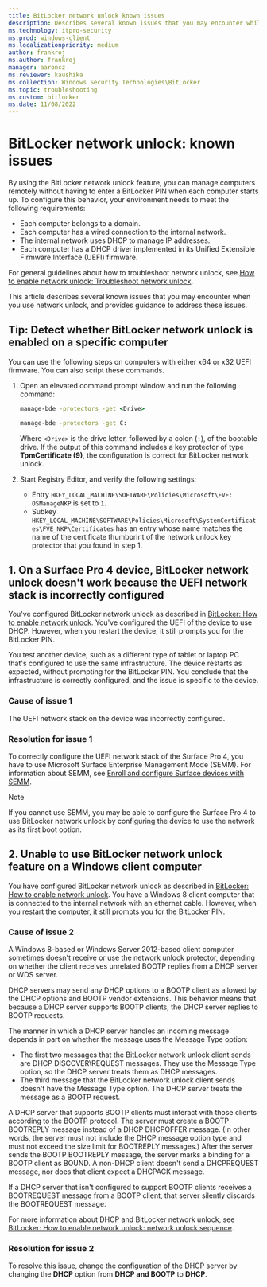 ```yaml
---
title: BitLocker network unlock known issues
description: Describes several known issues that you may encounter while using network unlock, and provided guidance for addressing those issues.
ms.technology: itpro-security
ms.prod: windows-client
ms.localizationpriority: medium
author: frankroj
ms.author: frankroj
manager: aaroncz
ms.reviewer: kaushika
ms.collection: Windows Security Technologies\BitLocker
ms.topic: troubleshooting
ms.custom: bitlocker
ms.date: 11/08/2022
---
```


# BitLocker network unlock: known issues

By using the BitLocker network unlock feature, you can manage computers remotely without having to enter a BitLocker PIN when each computer starts up. To configure this behavior, your environment needs to meet the following requirements:

- Each computer belongs to a domain.
- Each computer has a wired connection to the internal network.
- The internal network uses DHCP to manage IP addresses.
- Each computer has a DHCP driver implemented in its Unified Extensible Firmware Interface (UEFI) firmware.

For general guidelines about how to troubleshoot network unlock, see [How to enable network unlock: Troubleshoot network unlock](./bitlocker-how-to-enable-network-unlock.md#troubleshoot-network-unlock).

This article describes several known issues that you may encounter when you use network unlock, and provides guidance to address these issues.

## Tip: Detect whether BitLocker network unlock is enabled on a specific computer

You can use the following steps on computers with either x64 or x32 UEFI firmware. You can also script these commands.

1. Open an elevated command prompt window and run the following command:

   ```cmd
   manage-bde -protectors -get <Drive>
   ```
   
   ```cmd
   manage-bde -protectors -get C:
   ```

   Where `<Drive>` is the drive letter, followed by a colon (`:`), of the bootable drive.
   If the output of this command includes a key protector of type **TpmCertificate (9)**, the configuration is correct for BitLocker network unlock.

1. Start Registry Editor, and verify the following settings:
   - Entry `HKEY_LOCAL_MACHINE\SOFTWARE\Policies\Microsoft\FVE: OSManageNKP` is set to `1`.
   - Subkey `HKEY_LOCAL_MACHINE\SOFTWARE\Policies\Microsoft\SystemCertificates\FVE_NKP\Certificates` has an entry whose name matches the name of the certificate thumbprint of the network unlock key protector that you found in step 1.

## 1. On a Surface Pro 4 device, BitLocker network unlock doesn't work because the UEFI network stack is incorrectly configured

You've configured BitLocker network unlock as described in [BitLocker: How to enable network unlock](/windows/device-security/bitlocker/bitlocker-how-to-enable-network-unlock). You've configured the UEFI of the device to use DHCP. However, when you restart the device, it still prompts you for the BitLocker PIN.  

You test another device, such as a different type of tablet or laptop PC that's configured to use the same infrastructure. The device restarts as expected, without prompting for the BitLocker PIN. You conclude that the infrastructure is correctly configured, and the issue is specific to the device.

### Cause of issue 1

The UEFI network stack on the device was incorrectly configured.

### Resolution for issue 1

To correctly configure the UEFI network stack of the Surface Pro 4, you have to use Microsoft Surface Enterprise Management Mode (SEMM). For information about SEMM, see [Enroll and configure Surface devices with SEMM](/surface/enroll-and-configure-surface-devices-with-semm).

> [!NOTE]
> If you cannot use SEMM, you may be able to configure the Surface Pro 4 to use BitLocker network unlock by configuring the device to use the network as its first boot option.

## 2. Unable to use BitLocker network unlock feature on a Windows client computer

You have configured BitLocker network unlock as described in [BitLocker: How to enable network unlock](/windows/device-security/bitlocker/bitlocker-how-to-enable-network-unlock). You have a Windows 8 client computer that is connected to the internal network with an ethernet cable. However, when you restart the computer, it still prompts you for the BitLocker PIN.

### Cause of issue 2

A Windows 8-based or Windows Server 2012-based client computer sometimes doesn't receive or use the network unlock protector, depending on whether the client receives unrelated BOOTP replies from a DHCP server or WDS server.

DHCP servers may send any DHCP options to a BOOTP client as allowed by the DHCP options and BOOTP vendor extensions. This behavior means that because a DHCP server supports BOOTP clients, the DHCP server replies to BOOTP requests.

The manner in which a DHCP server handles an incoming message depends in part on whether the message uses the Message Type option:

- The first two messages that the BitLocker network unlock client sends are DHCP DISCOVER\REQUEST messages. They use the Message Type option, so the DHCP server treats them as DHCP messages.
- The third message that the BitLocker network unlock client sends doesn't have the Message Type option. The DHCP server treats the message as a BOOTP request.

A DHCP server that supports BOOTP clients must interact with those clients according to the BOOTP protocol. The server must create a BOOTP BOOTREPLY message instead of a DHCP DHCPOFFER message. (In other words, the server must not include the DHCP message option type and must not exceed the size limit for BOOTREPLY messages.) After the server sends the BOOTP BOOTREPLY message, the server marks a binding for a BOOTP client as BOUND. A non-DHCP client doesn't send a DHCPREQUEST message, nor does that client expect a DHCPACK message.

If a DHCP server that isn't configured to support BOOTP clients receives a BOOTREQUEST message from a BOOTP client, that server silently discards the BOOTREQUEST message.

For more information about DHCP and BitLocker network unlock, see [BitLocker: How to enable network unlock: network unlock sequence](/windows/device-security/bitlocker/bitlocker-how-to-enable-network-unlock#network-unlock-sequence).

### Resolution for issue 2

To resolve this issue, change the configuration of the DHCP server by changing the **DHCP** option from **DHCP and BOOTP** to **DHCP**.
